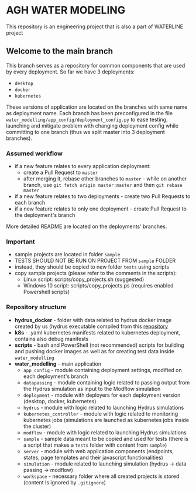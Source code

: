 # AGH WATER MODELING
This repository is an engineering project that is also a part of WATERLINE project

## Welcome to the main branch
This branch serves as a repository for common components that are used by every deployment. 
So far we have 3 deployments:
* `desktop`
* `docker`
* `kubernetes`

These versions of application are located on the branches with same name as deployment name.
Each branch has been preconfigured in the file `water_modelling/app_config/deployment_config.py`
to ease testing, launching and mitigate problem with changing deployment config while committing 
to one branch (thus we split master into 3 deployment branches).

### Assumed workflow
* if a new feature relates to every application deployment:
  + create a Pull Request to `master`
  + after merging it, rebase other branches to `master`  - while on another branch,
  use `git fetch origin master:master` and then `git rebase master`
* if a new feature relates to two deployments - create two Pull Requests to each branch
* if a new feature relates to only one deployment - create Pull Request to the deployment's branch

More detailed README are located on the deployments' branches.
### Important
* sample projects are located in folder `sample`
* TESTS SHOULD NOT BE RUN ON PROJECT FROM `sample` FOLDER
* instead, they should be copied to new folder `tests` using scripts
* copy sample projects (please refer to the comments in the scripts):
    + Linux script: scripts/copy_projects.sh (suggested)
    + Windows 10 script: scripts/copy_projects.ps (requires enabled Powershell scripts)

### Repository structure
* **hydrus_docker** - folder with data related to hydrus docker image created by us (hydrus executable compiled
from this [repository](https://github.com/AgriHarmony/HYDRUS-1-D-gfortran)
* **k8s** - .yaml kubernetes manifests related to kubernetes deployment, contains also debug manifests
* **scripts** - bash and PowerShell (not recommended) scripts for building and pushing docker images as well 
as for creating test data inside `water_modelling`
* **water_modelling** - main application
  + `app_config` - module containing deployment settings, modified on each deployment's branch
  + `datapassing` - module containing logic related to passing output from the Hydrus simulation 
  as input to the Modflow simulation 
  + `deployment` - module with deployers for each deployment version (desktop, docker, kubernetes)
  + `hydrus` - module with logic related to launching Hydrus simulations
  + `kubernetes_controller` - module with logic related to monitoring kubernetes jobs (simulations are 
  launched as kubernetes jobs inside the cluster)
  + `modflow` - module with logic related to launching Hydrus simulations
  + `sample` - sample data meant to be copied and used for tests (there is a script that makes a `tests` folder 
  with content from `sample`)
  + `server` - module with web application components (endpoints, states, page templates and their javascript
  functionalities)
  + `simulation` - module related to launching simulation (hydrus -> data passing -> modflow)
  + `workspace` - necessary folder where all created projects is stored (content is ignored by `.gitignore`)